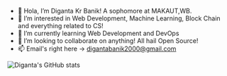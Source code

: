 - 👋 Hola, I’m Diganta Kr Banik! A sophomore at MAKAUT,WB.
- 👀 I’m interested in Web Development, Machine Learning, Block Chain and everything related to CS!
- 🌱 I’m currently learning Web Development and DevOps
- 💞️ I’m looking to collaborate on anything! All hail Open Source!
- 📫 Email's right here -> digantabanik2000@gmail.com


![Diganta's GitHub stats](https://github-readme-stats.vercel.app/api?username=developer-diganta&show_icons=true&theme=tokyonight)

<!---
developer-diganta/developer-diganta is a ✨ special ✨ repository because its `README.md` (this file) appears on your GitHub profile.
You can click the Preview link to take a look at your changes.
--->
